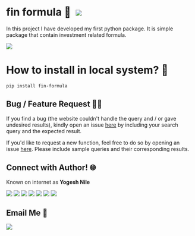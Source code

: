 # fin formula :notebook: &nbsp;[![](https://camo.githubusercontent.com/17fa56d1fbad7bb4082c9711a77b984b85e79446/68747470733a2f2f696d672e736869656c64732e696f2f62616467652f507974686f6e2d332e362d627269676874677265656e2e737667)](https://python.org)

In this project I have developed my first python package. It is simple package that contain investment related formula.

[![](https://camo.githubusercontent.com/2fb0723ef80f8d87a51218680e209c66f213edf8/68747470733a2f2f666f7274686562616467652e636f6d2f696d616765732f6261646765732f6d6164652d776974682d707974686f6e2e737667)](https://python.org)

# How to install in local system? :thinking:
```pip install fin-formula```


## Bug / Feature Request :man_technologist:
If you find a bug (the website couldn't handle the query and / or gave undesired results), kindly open an issue [here](https://github.com/yogeshnile/fin-formula/issues/new) by including your search query and the expected result.

If you'd like to request a new function, feel free to do so by opening an issue [here](https://github.com/yogeshnile/fin-formula/issues/new). Please include sample queries and their corresponding results.


## Connect with Author! 🌐
Known on internet as **Yogesh Nile**

[![][I_LinkedIn]][LinkedIn]  [![][I_Github]][Github] [![][I_Twitter]][Twitter] [![][I_Telegram]][Telegram] [![][I_Instagram]][Instagram]  [![][I_Instagram Personal]][Instagram Personal]   [![][I_discord]][discord]

## Email Me :e-mail:

[![][I_Email]][E-mail]


[LinkedIn]: https://bit.ly/2Ky3ho6
[Github]: https://bit.ly/2yoggit
[Twitter]: https://bit.ly/3dbLJLC
[Telegram]: https://t.me/yogeshnile
[Instagram]: https://bit.ly/3b9Qeo4
[Instagram Personal]: https://bit.ly/32SXHV0
[E-mail]: mailto:yogeshnile.work4u@gmail.com
[discord]: https://discord.gg/R2ug3gR

[I_discord]: https://img.icons8.com/bubbles/50/000000/discord-logo.png
[I_LinkedIn]: https://img.icons8.com/bubbles/50/000000/linkedin.png
[I_Github]: https://img.icons8.com/bubbles/50/000000/github.png
[I_Twitter]: https://img.icons8.com/bubbles/50/000000/twitter.png
[I_Telegram]: https://img.icons8.com/bubbles/50/000000/telegram-app.png
[I_Instagram]: https://img.icons8.com/bubbles/50/000000/instagram-new.png
[I_Instagram Personal]: https://img.icons8.com/bubbles/50/000000/instagram.png
[I_Email]: https://img.icons8.com/bubbles/50/000000/secured-letter.png
